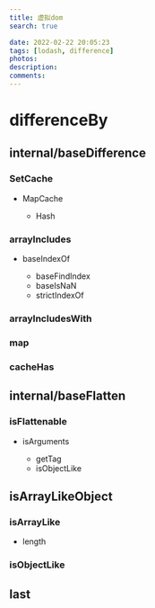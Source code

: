 ```yaml
---
title: 虚拟dom
search: true

date: 2022-02-22 20:05:23
tags: [lodash, difference]
photos:
description:
comments:
---
```


# differenceBy

## internal/baseDifference

### SetCache

- MapCache

	- Hash

### arrayIncludes

- baseIndexOf

	- baseFindIndex
	- baseIsNaN
	- strictIndexOf

### arrayIncludesWith

### map

### cacheHas

## internal/baseFlatten

### isFlattenable

- isArguments

	- getTag
	- isObjectLike

## isArrayLikeObject

### isArrayLike

- length

### isObjectLike

## last


